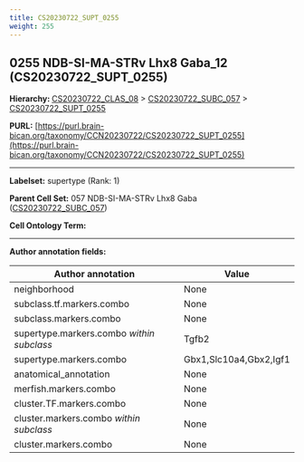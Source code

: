 ```yaml
---
title: CS20230722_SUPT_0255
weight: 255
---
```

## 0255 NDB-SI-MA-STRv Lhx8 Gaba_12 (CS20230722_SUPT_0255)
<b>Hierarchy: </b>
[CS20230722_CLAS_08](../CS20230722_CLAS_08) >
[CS20230722_SUBC_057](../CS20230722_SUBC_057) >
[CS20230722_SUPT_0255](../CS20230722_SUPT_0255)

**PURL:** [https://purl.brain-bican.org/taxonomy/CCN20230722/CS20230722_SUPT_0255](https://purl.brain-bican.org/taxonomy/CCN20230722/CS20230722_SUPT_0255)

---


**Labelset:** supertype (Rank: 1)

**Parent Cell Set:** 057 NDB-SI-MA-STRv Lhx8 Gaba ([CS20230722_SUBC_057](../CS20230722_SUBC_057))



**Cell Ontology Term:** 

[MARKER GENES.]: #


---

[TRANSFERRED ANNOTATIONS.]: #


[AUTHOR ANNOTATION FIELDS.]: #


**Author annotation fields:**

| Author annotation | Value |
|-------------------|-------|
|neighborhood|None|
|subclass.tf.markers.combo|None|
|subclass.markers.combo|None|
|supertype.markers.combo _within subclass_|Tgfb2|
|supertype.markers.combo|Gbx1,Slc10a4,Gbx2,Igf1|
|anatomical_annotation|None|
|merfish.markers.combo|None|
|cluster.TF.markers.combo|None|
|cluster.markers.combo _within subclass_|None|
|cluster.markers.combo|None|
